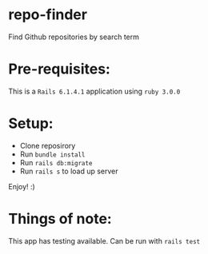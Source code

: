 # repo-finder
Find Github repositories by search term

# Pre-requisites:
This is a `Rails 6.1.4.1` application using `ruby 3.0.0`

# Setup: 

- Clone reposirory
- Run `bundle install`
- Run `rails db:migrate`
- Run `rails s` to load up server

Enjoy! :)

# Things of note:

This app has testing available. Can be run with `rails test`
